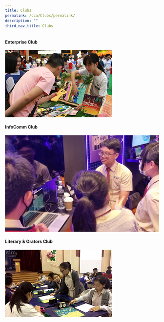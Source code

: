 ```yaml
---
title: Clubs
permalink: /cca/Clubs/permalink/
description: ""
third_nav_title: Clubs
---
```

#### Enterprise Club
[![Enterprise Club](/images/CCA%20thumbnails/thumbnail_enterprise.jpg)](/cca/clubs/enterprise-club/permalink/)

#### InfoComm Club
[![InfoComm Club](/images/CCA%20thumbnails/thumbnail_info_comm.jpg)](/cca/clubs/enterprise-club/permalink/)

#### Literary & Orators  Club
[![Literary & Orators Club](/images/CCA%20thumbnails/thumbnail_lno.jpg)](/cca/clubs/literary-and-orators-club/permalink/)